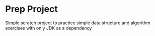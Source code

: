 # Prep Project

Simple scratch project to practice simple data structure and algorithm exercises with only JDK as a dependency